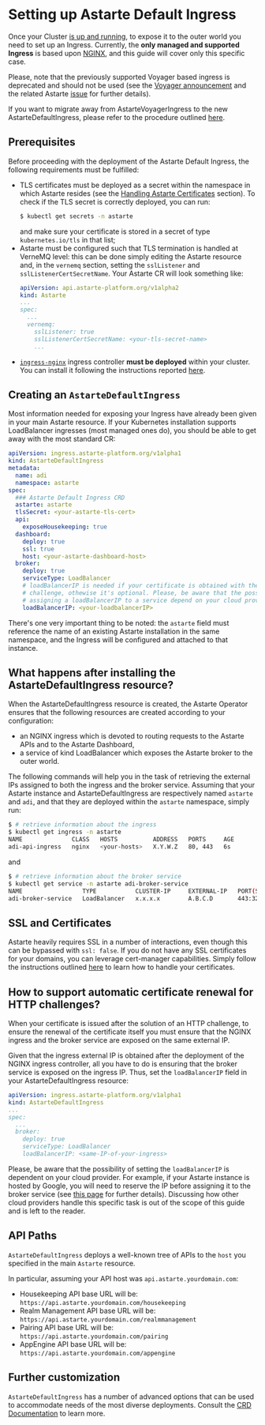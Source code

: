 # Setting up Astarte Default Ingress

Once your Cluster [is up and running](060-setup_cluster.html), to expose it to the outer world you
need to set up an Ingress. Currently, the **only managed and supported Ingress** is based upon
[NGINX](https://nginx.org/en/), and this guide will cover only this specific case.

Please, note that the previously supported Voyager based ingress is deprecated and should not be
used (see the [Voyager announcement](https://blog.byte.builders/post/voyager-v2021.09.15/) and the
related Astarte [issue](https://github.com/astarte-platform/astarte/issues/613) for further
details).

If you want to migrate away from AstarteVoyagerIngress to the new AstarteDefaultIngress, please
refer to the procedure outlined [here](066-migrate_to_astartedefaultingress.html).

## Prerequisites

Before proceeding with the deployment of the Astarte Default Ingress, the following requirements
must be fulfilled:

- TLS certificates must be deployed as a secret within the namespace in which Astarte resides (see
  the [Handling Astarte Certificates](050-handling_certificates.html) section). To check if the TLS
  secret is correctly deployed, you can run:
  ```bash
  $ kubectl get secrets -n astarte
  ```
  and make sure your certificate is stored in a secret of type `kubernetes.io/tls` in that list;
- Astarte must be configured such that TLS termination is handled at VerneMQ level: this can be done
  simply editing the Astarte resource and, in the `vernemq` section, setting the `sslListener` and
  `sslListenerCertSecretName`. Your Astarte CR will look something like:
  ```yaml
  apiVersion: api.astarte-platform.org/v1alpha2
  kind: Astarte
  ...
  spec:
    ...
    vernemq:
      sslListener: true
      sslListenerCertSecretName: <your-tls-secret-name>
      ...
  ```
- [`ingress-nginx`](https://kubernetes.github.io/ingress-nginx/) ingress controller **must be
deployed** within your cluster. You can install it following the instructions reported
[here](020-prerequisites.html#nginx).

## Creating an `AstarteDefaultIngress`

Most information needed for exposing your Ingress have already been given in your main Astarte
resource. If your Kubernetes installation supports LoadBalancer ingresses (most managed ones do),
you should be able to get away with the most standard CR:

```yaml
apiVersion: ingress.astarte-platform.org/v1alpha1
kind: AstarteDefaultIngress
metadata:
  name: adi
  namespace: astarte
spec:
  ### Astarte Default Ingress CRD
  astarte: astarte
  tlsSecret: <your-astarte-tls-cert>
  api:
    exposeHousekeeping: true
  dashboard:
    deploy: true
    ssl: true
    host: <your-astarte-dashboard-host>
  broker:
    deploy: true
    serviceType: LoadBalancer
    # loadBalancerIP is needed if your certificate is obtained with the solution of the HTTP
    # challenge, othewise it's optional. Please, be aware that the possibilities and modes for
    # assigning a loadBalancerIP to a service depend on your cloud provider.
    loadBalancerIP: <your-loadbalancerIP>
```

There's one very important thing to be noted: the `astarte` field must reference the name of an
existing Astarte installation in the same namespace, and the Ingress will be configured and attached
to that instance.

## What happens after installing the AstarteDefaultIngress resource?

When the AstarteDefaultIngress resource is created, the Astarte Operator ensures that the following
resources are created according to your configuration:
- an NGINX ingress which is devoted to routing requests to the Astarte APIs and to the Astarte
  Dashboard,
- a service of kind LoadBalancer which exposes the Astarte broker to the outer world.

The following commands will help you in the task of retrieving the external IPs assigned to both the
ingress and the broker service. Assuming that your Astarte instance and AstarteDefaultIngress are
respectively named `astarte` and `adi`, and that they are deployed within the `astarte` namespace,
simply run:

```bash
$ # retrieve information about the ingress
$ kubectl get ingress -n astarte
NAME              CLASS   HOSTS          ADDRESS   PORTS     AGE
adi-api-ingress   nginx   <your-hosts>   X.Y.W.Z   80, 443   6s
```

and

```bash
$ # retrieve information about the broker service
$ kubectl get service -n astarte adi-broker-service
NAME                 TYPE           CLUSTER-IP     EXTERNAL-IP   PORT(S)         AGE
adi-broker-service   LoadBalancer   x.x.x.x        A.B.C.D       443:32149/TCP   17s
```

## SSL and Certificates

Astarte heavily requires SSL in a number of interactions, even though this can be bypassed with
`ssl: false`. If you do not have any SSL certificates for your domains, you can leverage
cert-manager capabilities. Simply follow the instructions outlined
[here](050-handling_certificates.html) to learn how to handle your certificates.

## How to support automatic certificate renewal for HTTP challenges?

When your certificate is issued after the solution of an HTTP challenge, to ensure the renewal of
the certificate itself you must ensure that the NGINX ingress and the broker service are exposed on
the same external IP.

Given that the ingress external IP is obtained after the deployment of the NGINX ingress controller,
all you have to do is ensuring that the broker service is exposed on the ingress IP. Thus, set the
`loadBalancerIP` field in your AstarteDefaultIngress resource:

```yaml
apiVersion: ingress.astarte-platform.org/v1alpha1
kind: AstarteDefaultIngress
...
spec:
  ...
  broker:
    deploy: true
    serviceType: LoadBalancer
    loadBalancerIP: <same-IP-of-your-ingress>
```

Please, be aware that the possibility of setting the `loadBalancerIP` is dependent on your cloud
provider. For example, if your Astarte instance is hosted by Google, you will need to reserve the IP
before assigning it to the broker service (see [this
page](https://cloud.google.com/compute/docs/ip-addresses/reserve-static-external-ip-address#promote_ephemeral_ip)
for further details). Discussing how other cloud providers handle this specific task is out of the
scope of this guide and is left to the reader.

## API Paths

`AstarteDefaultIngress` deploys a well-known tree of APIs to the `host` you specified in the main
`Astarte` resource.

In particular, assuming your API host was `api.astarte.yourdomain.com`:

* Housekeeping API base URL will be: `https://api.astarte.yourdomain.com/housekeeping`
* Realm Management API base URL will be: `https://api.astarte.yourdomain.com/realmmanagement`
* Pairing API base URL will be: `https://api.astarte.yourdomain.com/pairing`
* AppEngine API base URL will be: `https://api.astarte.yourdomain.com/appengine`

## Further customization

`AstarteDefaultIngress` has a number of advanced options that can be used to accommodate needs of
the most diverse deployments. Consult the [CRD
Documentation](https://github.com/astarte-platform/astarte-kubernetes-operator/blob/v1.0.3/config/crd/bases/ingress.astarte-platform.org_astartedefaultingresses.yaml)
to learn more.
